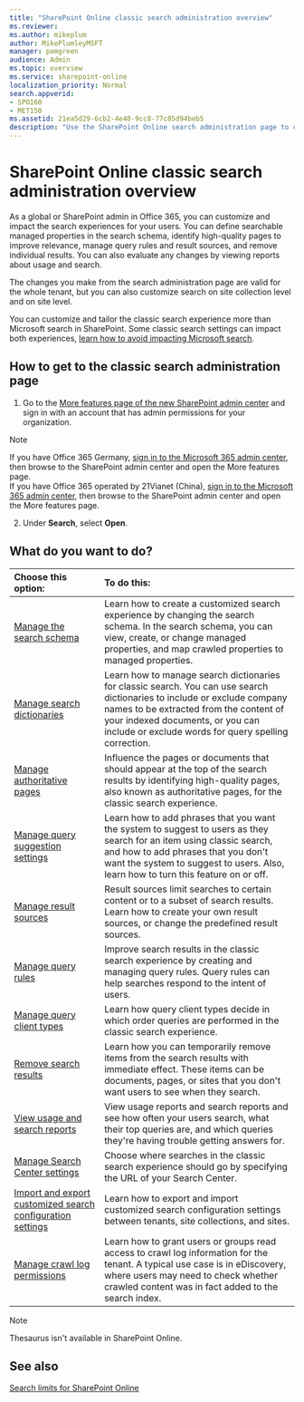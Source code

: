 ```yaml
---
title: "SharePoint Online classic search administration overview"
ms.reviewer: 
ms.author: mikeplum
author: MikePlumleyMSFT
manager: pamgreen
audience: Admin
ms.topic: overview
ms.service: sharepoint-online
localization_priority: Normal
search.appverid:
- SPO160
- MET150
ms.assetid: 21ea5d29-6cb2-4e40-9cc8-77c05d94beb5
description: "Use the SharePoint Online search administration page to customize the classic search experience for users. Define searchable managed properties in the search schema, identify high-quality pages to improve relevance, manage query rules and result sources, and remove individual results. You can also evaluate any changes by viewing reports about usage and search."
---
```


# SharePoint Online classic search administration overview

As a global or SharePoint admin in Office 365, you can customize and impact the search experiences for your users. You can define searchable managed properties in the search schema, identify high-quality pages to improve relevance, manage query rules and result sources, and remove individual results. You can also evaluate any changes by viewing reports about usage and search.
  
The changes you make from the search administration page are valid for the whole tenant, but you can also customize search on site collection level and on site level.

You can customize and tailor the classic search experience more than Microsoft search in SharePoint. Some classic search settings can impact both experiences, [learn how to avoid impacting Microsoft search](differences-classic-modern-search.md).
  
## How to get to the classic search administration page
<a name="__top"> </a>

1. Go to the [More features page of the new SharePoint admin center](https://admin.microsoft.com/sharepoint?page=classicfeatures&modern=true) and sign in with an account that has admin permissions for your organization.

>[!Note]
>If you have Office 365 Germany, [sign in to the Microsoft 365 admin center](https://go.microsoft.com/fwlink/p/?linkid=848041), then browse to the SharePoint admin center and open the More features page. <br>If you have Office 365 operated by 21Vianet (China), [sign in to the Microsoft 365 admin center](https://go.microsoft.com/fwlink/p/?linkid=850627), then browse to the SharePoint admin center and open the More features page.

2. Under **Search**, select **Open**.

    
## What do you want to do?
<a name="__top"> </a>

|**Choose this option:**|**To do this:**|
|:-----|:-----|
|[Manage the search schema](manage-search-schema.md) <br/> |Learn how to create a customized search experience by changing the search schema. In the search schema, you can view, create, or change managed properties, and map crawled properties to managed properties.  <br/> |
|[Manage search dictionaries](manage-search-dictionaries.md) <br/> |Learn how to manage search dictionaries for classic search. You can use search dictionaries to include or exclude company names to be extracted from the content of your indexed documents, or you can include or exclude words for query spelling correction.  <br/> |
|[Manage authoritative pages](manage-authoritative-pages.md) <br/> |Influence the pages or documents that should appear at the top of the search results by identifying high-quality pages, also known as authoritative pages, for the classic search experience.  <br/> |
|[Manage query suggestion settings](manage-query-suggestions.md) <br/> |Learn how to add phrases that you want the system to suggest to users as they search for an item using classic search, and how to add phrases that you don't want the system to suggest to users. Also, learn how to turn this feature on or off.  <br/> |
|[Manage result sources](manage-result-sources.md) <br/> |Result sources limit searches to certain content or to a subset of search results. Learn how to create your own result sources, or change the predefined result sources.  <br/> |
|[Manage query rules](manage-query-rules.md) <br/> |Improve search results in the classic search experience by creating and managing query rules. Query rules can help searches respond to the intent of users.  <br/> |
|[Manage query client types](query-throttling.md) <br/> |Learn how query client types decide in which order queries are performed in the classic search experience.  <br/> |
|[Remove search results](remove-search-results.md) <br/> |Learn how you can temporarily remove items from the search results with immediate effect. These items can be documents, pages, or sites that you don't want users to see when they search.  <br/> |
|[View usage and search reports](view-search-usage-reports.md) <br/> |View usage reports and search reports and see how often your users search, what their top queries are, and which queries they're having trouble getting answers for.  <br/> |
|[Manage Search Center settings](specify-default-search-center.md) <br/> |Choose where searches in the classic search experience should go by specifying the URL of your Search Center.  <br/> |
|[Import and export customized search configuration settings](export-and-import-search-settings.md) <br/> |Learn how to export and import customized search configuration settings between tenants, site collections, and sites.  <br/> |
|[Manage crawl log permissions](set-crawl-log-permissions.md) <br/> |Learn how to grant users or groups read access to crawl log information for the tenant. A typical use case is in eDiscovery, where users may need to check whether crawled content was in fact added to the search index.  <br/> |
   
> [!NOTE]
> Thesaurus isn't available in SharePoint Online. 
  
## See also
<a name="__top"> </a>

[Search limits for SharePoint Online](search-limits.md)
